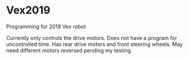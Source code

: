 # Vex2019
Programming for 2019 Vex robot

Currently only controls the drive motors.
Does not have a program for uncontrolled time.
Has rear drive motors and front steering wheels.
May need different motors reversed pending my testing.
